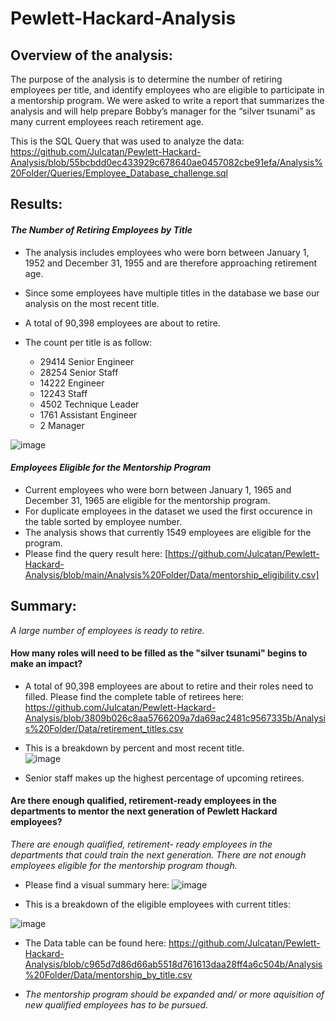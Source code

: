 # Pewlett-Hackard-Analysis

## Overview of the analysis:

The purpose of the analysis is to determine the number of retiring employees per title, and identify employees who are eligible to participate in a mentorship program. 
We were asked to write a report that summarizes the analysis and will help prepare Bobby’s manager for the “silver tsunami” as many current employees reach retirement age.

This is the SQL Query that was used to analyze the data: https://github.com/Julcatan/Pewlett-Hackard-Analysis/blob/55bcbdd0ec433929c678640ae0457082cbe91efa/Analysis%20Folder/Queries/Employee_Database_challenge.sql

## Results: 


  ####  _The Number of Retiring Employees by Title_
    
   - The analysis includes employees who were born between January 1, 1952 and December 31, 1955 and are therefore approaching retirement age.
    
   - Since some employees have multiple titles in the database we base our analysis on the most recent title.
    
   - A total of 90,398 employees are about to retire.
    
   - The count per title is as follow:
    
      - 29414	Senior Engineer
      - 28254	Senior Staff
      - 14222	Engineer
      - 12243	Staff
      - 4502	Technique Leader
      - 1761	Assistant Engineer
      - 2	    Manager

  ![image](https://user-images.githubusercontent.com/91682586/144054023-5cad0276-5618-4376-98e7-6e3eb1699529.png)

   	  
  #### _Employees Eligible for the Mentorship Program_
  
   - Current employees who were born between January 1, 1965 and December 31, 1965 are eligible for the mentorship program.
   - For duplicate employees in the dataset we used the first occurence in the table sorted by employee number.
   - The analysis shows that currently 1549 employees are eligible for the program. 
   - Please find the query result here: [https://github.com/Julcatan/Pewlett-Hackard-Analysis/blob/main/Analysis%20Folder/Data/mentorship_eligibility.csv]
 

## Summary: 

 _A large number of employees is ready to retire._

#### How many roles will need to be filled as the "silver tsunami" begins to make an impact?

  - A total of 90,398 employees are about to retire and their roles need to filled.
    Please find the complete table of retirees here: 
    https://github.com/Julcatan/Pewlett-Hackard-Analysis/blob/3809b026c8aa5766209a7da69ac2481c9567335b/Analysis%20Folder/Data/retirement_titles.csv

  - This is a breakdown by percent and most recent title.	
 ![image](https://user-images.githubusercontent.com/91682586/143709971-2404a257-cfd5-40dd-8069-d4dac1838e3c.png)

  - Senior staff makes up the highest percentage of upcoming retirees.

#### Are there enough qualified, retirement-ready employees in the departments to mentor the next generation of Pewlett Hackard employees?

_There are enough qualified, retirement- ready employees in the departments that could train the next generation. There are  not enough employees eligible for the mentorship program though._ 
  
  - Please find a visual summary here: 
    ![image](https://user-images.githubusercontent.com/91682586/144059806-b478b26a-470a-4f05-8831-d84bae3011b9.png)
   
  - This is a breakdown of the eligible employees with current titles:
           
   ![image](https://user-images.githubusercontent.com/91682586/143691916-cfbadb74-4fc0-4c78-80de-cd6eaf874497.png)
  

  - The Data table can be found here:  https://github.com/Julcatan/Pewlett-Hackard-Analysis/blob/c965d7d86d66ab5518d761613daa28ff4a6c504b/Analysis%20Folder/Data/mentorship_by_title.csv
  
  - _The mentorship program should be expanded and/ or more aquisition of new qualified employees has to be pursued._    



